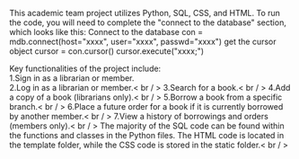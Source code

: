 This academic team project utilizes Python, SQL, CSS, and HTML. To run the code, you will need to complete the "connect to the database" section, which looks like this:
Connect to the database
con = mdb.connect(host="xxxx", user="xxxx", passwd="xxxx")
get the cursor object
cursor = con.cursor()
cursor.execute("xxxx;")

Key functionalities of the project include:<br>
  1.Sign in as a librarian or member.<br>
  2.Log in as a librarian or member.< br / >
  3.Search for a book.< br / >
  4.Add a copy of a book (librarians only).< br / >
  5.Borrow a book from a specific branch.< br / >
  6.Place a future order for a book if it is currently borrowed by another member.< br / >
  7.View a history of borrowings and orders (members only).< br / >
The majority of the SQL code can be found within the functions and classes in the Python files. The HTML code is located in the template folder, while the CSS code is stored in the static folder.< br / >
